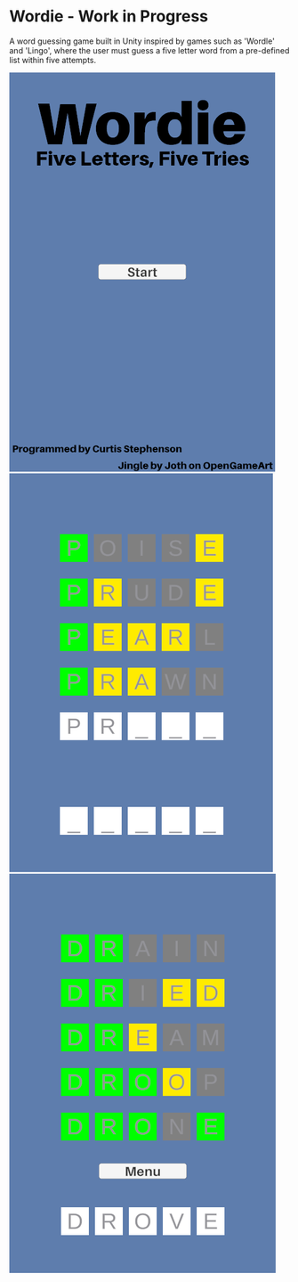 # Wordie - Work in Progress
 A word guessing game built in Unity inspired by games such as 'Wordle' and 'Lingo', where the user must guess a five letter word from a pre-defined list within five attempts.

![Screenshot](Screenshots/sc1.png)
![Screenshot](Screenshots/sc2.png)
![Screenshot](Screenshots/sc3.png)